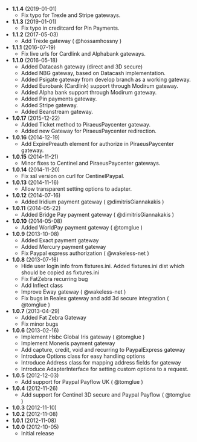 * __1.1.4__ (2019-01-01)
    * Fix typo for Trexle and Stripe gateways.
* __1.1.3__ (2019-01-01)
    * Fix typo in creditcard for Pin Payments.
* __1.1.2__ (2017-05-03)
  * Add Trexle gateway ( @hossamhossny )
* __1.1.1__ (2016-07-19)
  * Fix live urls for Cardlink and Alphabank gateways.
* __1.1.0__ (2016-05-18)
  * Added Datacash gateway (direct and 3D secure)
  * Added NBG gateway, based on Datacash implementation.
  * Added Psigate gateway from develop branch as a working gateway.
  * Added Eurobank (Cardlink) support through Modirum gateway.
  * Added Alpha bank support through Modirum gateway.
  * Added Pin payments gateway.
  * Added Stripe gateway.
  * Added Beanstream gateway.
* __1.0.17__ (2015-12-22)
  * Added Ticket method to PiraeusPaycenter gateway.
  * Added new Gateway for PiraeusPaycenter redirection.
* __1.0.16__ (2014-12-19)
  * Add ExpirePreauth element for authorize in PiraeusPaycenter gateway.
* __1.0.15__ (2014-11-21)
  * Minor fixes to Centinel and PiraeusPaycenter gateways.
* __1.0.14__ (2014-11-20)
  * Fix ssl version on curl for CentinelPaypal.
* __1.0.13__ (2014-11-16)
  * Allow transparent setting options to adapter.
* __1.0.12__ (2014-07-16)
  * Added Iridium payment gateway ( @dimitrisGiannakakis )
* __1.0.11__ (2014-05-22)
  * Added Bridge Pay payment gateway ( @dimitrisGiannakakis )
* __1.0.10__ (2014-05-08)
  * Added WorldPay payment gateway ( @tomglue )
* __1.0.9__ (2013-10-08)
  * Added Exact payment gateway
  * Added Mercury payment gateway
  * Fix Paypal express authorization ( @wakeless-net )
* __1.0.8__ (2013-07-16)
  * Hide user login info from fixtures.ini. Added fixtures.ini dist which should be copied as fixtures.ini
  * Fix FatZebra recurring bug
  * Add Inflect class
  * Improve Eway gateway ( @wakeless-net )
  * Fix bugs in Realex gateway and add 3d secure integration ( @tomglue )
* __1.0.7__ (2013-04-29)
  * Added Fat Zebra Gateway
  * Fix minor bugs
* __1.0.6__ (2013-02-16)
  * Implement Hsbc Global Iris gateway ( @tomglue )
  * Implement Moneris payment gateway
  * Add capture, credit, void and recurring to PaypalExpress gateway
  * Introduce Options class for easy handling options
  * Introduce Address class for mapping address fields for gateway
  * Introduce AdapterInterface for setting custom options to a request.
* __1.0.5__ (2012-12-03)
  * Add support for Paypal Payflow UK ( @tomglue )
* __1.0.4__ (2012-11-26)
  * Add support for Centinel 3D secure and Paypal Payflow ( @tomglue )
* __1.0.3__ (2012-11-10)
* __1.0.2__ (2012-11-08)
* __1.0.1__ (2012-11-08)
* __1.0.0__ (2012-10-05)
  * Initial release
